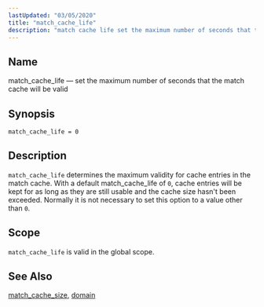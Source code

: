 ```yaml
---
lastUpdated: "03/05/2020"
title: "match_cache_life"
description: "match cache life set the maximum number of seconds that the match cache will be valid match cache life 0 match cache life determines the maximum validity for cache entries in the match cache With a default match cache life of 0 cache entries will be kept for as long..."
---
```


<a name="conf.ref.match_cache_life"></a> 
## Name

match_cache_life — set the maximum number of seconds that the match cache will be valid

## Synopsis

`match_cache_life = 0`

<a name="idp25156944"></a> 
## Description

`match_cache_life` determines the maximum validity for cache entries in the match cache. With a default match_cache_life of `0`, cache entries will be kept for as long as they are still usable and the cache size hasn't been exceeded. Normally it is not necessary to set this option to a value other than `0`.

<a name="idp25160352"></a> 
## Scope

`match_cache_life` is valid in the global scope.

<a name="idp25162608"></a> 
## See Also

[match_cache_size](/momentum/4/config/ref-match-cache-size), [domain](/momentum/4/config/ref-domain)